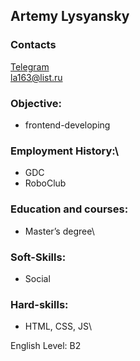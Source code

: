## Artemy Lysyansky

### Contacts
[Telegram](https://t.me/la163)\
la163@list.ru


### Objective: 
 * frontend-developing


### Employment History:\
* GDC
* RoboClub


### Education and courses: 
* Master’s degree\

### Soft-Skills:
* Social
### Hard-skills:
* HTML, CSS, JS\

English Level: B2
